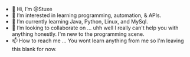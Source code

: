 - 👋 Hi, I’m @Stuxe
- 👀 I’m interested in learning programming, automation, & APIs.
- 🌱 I’m currently learning Java, Python, Linux, and MySql.
- 💞️ I’m looking to collaborate on ... uhh well I really can't help you with anything honestly. I'm new to the programming scene.
- 📫 How to reach me ... You wont learn anything from me so I'm leaving this blank for now.

<!---
Stuxe/Stuxe is a ✨ special ✨ repository because its `README.md` (this file) appears on your GitHub profile.
You can click the Preview link to take a look at your changes.
--->
